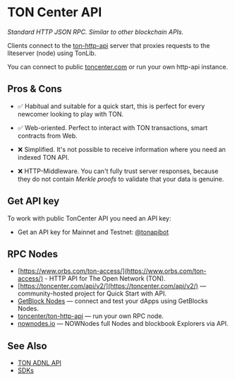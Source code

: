 # TON Center API

_Standard HTTP JSON RPC. Similar to other blockchain APIs._

Clients connect to the [ton-http-api](https://github.com/toncenter/ton-http-api) server that proxies requests to the liteserver (node) using TonLib.

You can connect to public [toncenter.com](https://toncenter.com) or run your own http-api instance.

## Pros & Cons

- ✅ Habitual and suitable for a quick start, this is perfect for every newcomer looking to play with TON. 
- ✅ Web-oriented. Perfect to interact with TON transactions, smart contracts from Web.

- ❌ Simplified. It's not possible to receive information where you need an indexed TON API.  
- ❌ HTTP-Middleware. You can't fully trust server responses, because they do not contain _Merkle proofs_ to validate that your data is genuine.  

## Get API key

To work with public TonCenter API you need an API key:

* Get an API key for Mainnet and Testnet: [@tonapibot](https://t.me/tonapibot)

## RPC Nodes
* [https://www.orbs.com/ton-access/](https://www.orbs.com/ton-access/) - HTTP API for The Open Network (TON). 
* [https://toncenter.com/api/v2/](https://toncenter.com/api/v2/) — community-hosted project for Quick Start with API.
* [GetBlock Nodes](https://getblock.io/nodes/ton/) — connect and test your dApps using GetBlocks Nodes.
* [toncenter/ton-http-api](https://github.com/toncenter/ton-http-api) — run your own RPC node.
* [nownodes.io](https://nownodes.io/nodes) — NOWNodes full Nodes and blockbook Explorers via API.

## See Also
* [TON ADNL API](/develop/dapps/apis/adnl)
* [SDKs](/develop/dapps/apis/sdk)

